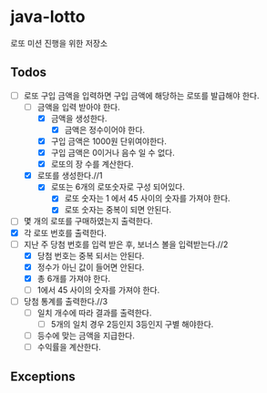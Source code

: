 # java-lotto
로또 미션 진행을 위한 저장소

## Todos

- [ ] 로또 구입 금액을 입력하면 구입 금액에 해당하는 로또를 발급해야 한다.
  - [ ] 금액을 입력 받아야 한다.
    - [x] 금액을 생성한다.
        - [x] 금액은 정수이어야 한다.
    - [x] 구입 금액은 1000원 단위여야한다.
    - [x] 구입 금액은 0이거나 음수 일 수 없다.
    - [x] 로또의 장 수를 계산한다. 
  - [x] 로또를 생성한다.//1
    - [x] 로또는 6개의 로또숫자로 구성 되어있다.
      - [x] 로또 숫자는 1 에서 45 사이의 숫자를 가져야 한다.
      - [x] 로또 숫자는 중복이 되면 안된다.
- [ ] 몇 개의 로또를 구매하였는지 출력한다.
- [x] 각 로또 번호를 출력한다.
- [ ] 지난 주 당첨 번호를 입력 받은 후, 보너스 볼을 입력받는다.//2
  - [x] 당첨 번호는 중복 되서는 안된다.
  - [x] 정수가 아닌 값이 들어면 안된다.
  - [x] 총 6개를 가져야 한다.
  - [ ] 1에서 45 사이의 숫자를 가져야 한다.
- [ ] 당첨 통계를 출력한다.//3
  - [ ] 일치 개수에 따라 결과를 출력한다.
    - [ ] 5개의 일치 경우 2등인지 3등인지 구별 해야한다.
  - [ ] 등수에 맞는 금액을 지급한다.
  - [ ] 수익률을 계산한다.

## Exceptions